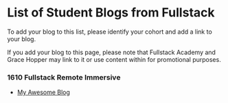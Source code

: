 # List of Student Blogs from Fullstack

To add your blog to this list, please identify your cohort and add a link to your blog.

If you add your blog to this page, please note that Fullstack Academy and Grace Hopper may link to it or use content within for promotional purposes.

### 1610 Fullstack Remote Immersive

* [My Awesome Blog](http://awesomeblog.com)
